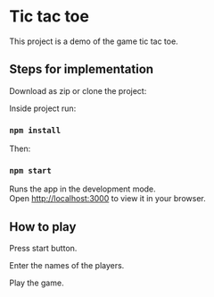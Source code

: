 # Tic tac toe

This project is a demo of the game tic tac toe.

## Steps for implementation

Download as zip or clone the project:

Inside project run:

### `npm install`

Then:

### `npm start`

Runs the app in the development mode.\
Open [http://localhost:3000](http://localhost:3000) to view it in your browser.

## How to play

Press start button.

Enter the names of the players.

Play the game.
